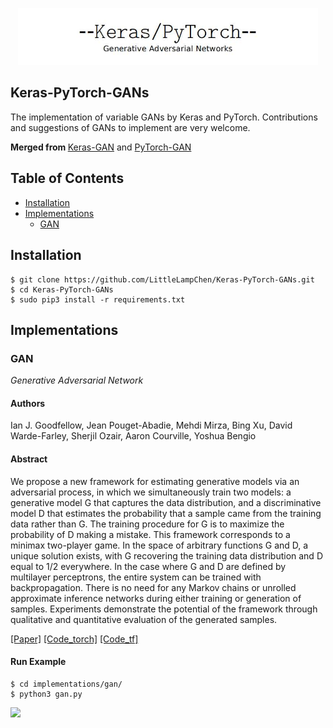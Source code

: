 <p align="center"><img src="assets/logo.jpg" width="480"\></p>

## Keras-PyTorch-GANs
The implementation of variable GANs by Keras and PyTorch. Contributions and suggestions of GANs to implement are very welcome.

<b> Merged from </b> [Keras-GAN](https://github.com/eriklindernoren/Keras-GAN) and [PyTorch-GAN](https://github.com/eriklindernoren/PyTorch-GAN)

## Table of Contents
  * [Installation](#installation)
  * [Implementations](#implementations)
    + [GAN](#gan)

## Installation
    $ git clone https://github.com/LittleLampChen/Keras-PyTorch-GANs.git
    $ cd Keras-PyTorch-GANs
    $ sudo pip3 install -r requirements.txt

## Implementations
### GAN
_Generative Adversarial Network_

#### Authors
Ian J. Goodfellow, Jean Pouget-Abadie, Mehdi Mirza, Bing Xu, David Warde-Farley, Sherjil Ozair, Aaron Courville, Yoshua Bengio

#### Abstract
We propose a new framework for estimating generative models via an adversarial process, in which we simultaneously train two models: a generative model G that captures the data distribution, and a discriminative model D that estimates the probability that a sample came from the training data rather than G. The training procedure for G is to maximize the probability of D making a mistake. This framework corresponds to a minimax two-player game. In the space of arbitrary functions G and D, a unique solution exists, with G recovering the training data distribution and D equal to 1/2 everywhere. In the case where G and D are defined by multilayer perceptrons, the entire system can be trained with backpropagation. There is no need for any Markov chains or unrolled approximate inference networks during either training or generation of samples. Experiments demonstrate the potential of the framework through qualitative and quantitative evaluation of the generated samples.

[[Paper]](https://arxiv.org/abs/1406.2661) [[Code_torch]](implementations/gan/gan_torch.py) [[Code_tf]](implementations/fan/gan_tf.py)

#### Run Example
```
$ cd implementations/gan/
$ python3 gan.py
```

<p align="left">
    <img src="assets/gan_torch.gif" width="240"\>
</p>